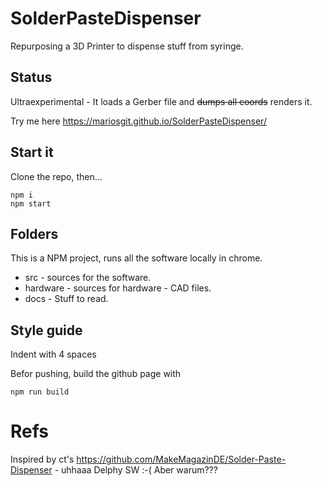# SolderPasteDispenser

Repurposing a 3D Printer to dispense stuff from syringe.

## Status

Ultraexperimental - It loads a Gerber file and ~~dumps all coords~~ renders it.

Try me here https://mariosgit.github.io/SolderPasteDispenser/

## Start it

Clone the repo, then...

```
npm i
npm start
```

## Folders

This is a NPM project, runs all the software locally in chrome.

* src - sources for the software.
* hardware - sources for hardware - CAD files.
* docs - Stuff to read.

## Style guide

Indent with 4 spaces

Befor pushing, build the github page with
```
npm run build
```

# Refs

Inspired by ct's https://github.com/MakeMagazinDE/Solder-Paste-Dispenser - uhhaaa Delphy SW :-( Aber warum???
